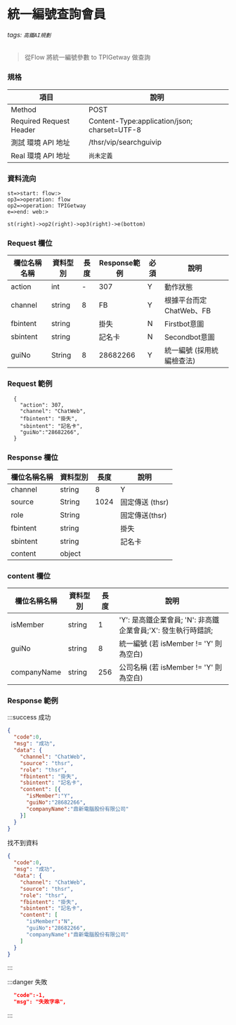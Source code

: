 # 統一編號查詢會員
###### tags: `高鐵AI規劃`
>從Flow 將統一編號參數 to TPIGetway 做查詢

### 規格

  項目 | 說明
  ---- | ---
  Method | POST
  Required Request Header |  Content-Type:application/json; charset=UTF-8
  測試 環境 API 地址 | /thsr/vip/searchguivip
  Real 環境 API 地址 | `尚未定義`
  
### 資料流向
  ```flow
st=>start: flow:>
op3=>operation: flow 
op2=>operation: TPIGetway
e=>end: web:>

st(right)->op2(right)->op3(right)->e(bottom)

```

### Request 欄位

  欄位名稱名稱 | 資料型別| 長度|Response範例| 必須 | 說明
  --------- | ------- |-----| --------|--------|--------
action |int | - | 307 | Y | 動作狀態
channel |	string | 8| FB | Y |根據平台而定 ChatWeb、FB
fbintent | string | | 掛失 | N | Firstbot意圖
sbintent | string | | 記名卡 | N | Secondbot意圖
guiNo | String | 8 | 28682266 | Y | 統一編號 (採用統編檢查法)

### Request 範例
```
  {
    "action": 307,
    "channel": "ChatWeb",
    "fbintent": "掛失",
    "sbintent": "記名卡",
    "guiNo":"28682266",
  }
```
### Response 欄位

  欄位名稱名稱 | 資料型別| 長度| 說明
  --------- | ------- |-----| --------
  channel | string | 8|  Y |根據平台而定 ChatWeb、FB
  source |String |1024| 固定傳送 (thsr)
  role |String||固定傳送(thsr)
  fbintent | string | | 掛失 | N | Firstbot意圖
  sbintent | string | | 記名卡 | N | Secondbot意圖  
  content | object |  | 
  
### content 欄位  

  欄位名稱名稱 | 資料型別| 長度 | 說明
  --------- | ------- |-----| --------
isMember | string | 1 | 'Y': 是高鐵企業會員; 'N': 非高鐵企業會員;'X': 發生執行時錯誤;
guiNo | string | 8 | 統一編號 (若 isMember != 'Y' 則為空白)
companyName | string | 256 | 公司名稱 (若 isMember != 'Y' 則為空白)


### Response 範例

:::success
成功
```json
{
  "code":0,
  "msg": "成功",
  "data": { 
    "channel": "ChatWeb",
    "source": "thsr",
    "role": "thsr",
    "fbintent": "掛失",
    "sbintent": "記名卡",
    "content": [{
      "isMember":"Y",
      "guiNo":"28682266",
      "companyName":"鼎新電腦股份有限公司"
    }]
  }
}  
```
找不到資料
```json
{
  "code":0,
  "msg": "成功",
  "data": { 
    "channel": "ChatWeb",
    "source": "thsr",
    "role": "thsr",
    "fbintent": "掛失",
    "sbintent": "記名卡",
    "content": [
      "isMember":"N",
      "guiNo":"28682266",
      "companyName":"鼎新電腦股份有限公司"    
    ]
  }
}  
```
:::

:::danger
失敗
```json
  "code":-1,
  "msg": "失敗字串",
```
:::